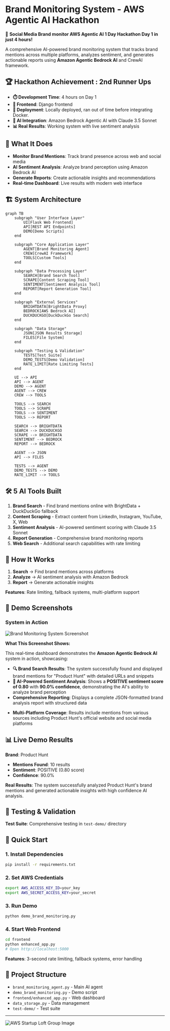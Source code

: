 # Brand Monitoring System - AWS Agentic AI Hackathon

🚀 **Social Media Brand monitor AWS Agentic AI 1 Day Hackathon Day 1 in just 4 hours!**

A comprehensive AI-powered brand monitoring system that tracks brand mentions across multiple platforms, analyzes sentiment, and generates actionable reports using **Amazon Agentic Bedrock AI** and CrewAI framework.

## 🏆 Hackathon Achievement : 2nd Runner Ups

- **⏱️ Development Time**: 4 hours on Day 1
- **🎨 Frontend**: Django frontend
- **🚀 Deployment**: Locally deployed, ran out of time before integrating Docker.
- **🤖 AI Integration**: Amazon Bedrock Agentic AI with Claude 3.5 Sonnet
- **📊 Real Results**: Working system with live sentiment analysis

## 🎯 What It Does

- **Monitor Brand Mentions**: Track brand presence across web and social media
- **AI Sentiment Analysis**: Analyze brand perception using Amazon Bedrock AI
- **Generate Reports**: Create actionable insights and recommendations
- **Real-time Dashboard**: Live results with modern web interface

## 🏗️ System Architecture

```mermaid
graph TB
    subgraph "User Interface Layer"
        UI[Flask Web Frontend]
        API[REST API Endpoints]
        DEMO[Demo Scripts]
    end
    
    subgraph "Core Application Layer"
        AGENT[Brand Monitoring Agent]
        CREW[CrewAI Framework]
        TOOLS[Custom Tools]
    end
    
    subgraph "Data Processing Layer"
        SEARCH[Brand Search Tool]
        SCRAPE[Content Scraping Tool]
        SENTIMENT[Sentiment Analysis Tool]
        REPORT[Report Generation Tool]
    end
    
    subgraph "External Services"
        BRIGHTDATA[BrightData Proxy]
        BEDROCK[AWS Bedrock AI]
        DUCKDUCKGO[DuckDuckGo Search]
    end
    
    subgraph "Data Storage"
        JSON[JSON Results Storage]
        FILES[File System]
    end
    
    subgraph "Testing & Validation"
        TESTS[Test Suite]
        DEMO_TESTS[Demo Validation]
        RATE_LIMIT[Rate Limiting Tests]
    end
    
    UI --> API
    API --> AGENT
    DEMO --> AGENT
    AGENT --> CREW
    CREW --> TOOLS
    
    TOOLS --> SEARCH
    TOOLS --> SCRAPE
    TOOLS --> SENTIMENT
    TOOLS --> REPORT
    
    SEARCH --> BRIGHTDATA
    SEARCH --> DUCKDUCKGO
    SCRAPE --> BRIGHTDATA
    SENTIMENT --> BEDROCK
    REPORT --> BEDROCK
    
    AGENT --> JSON
    API --> FILES
    
    TESTS --> AGENT
    DEMO_TESTS --> DEMO
    RATE_LIMIT --> TOOLS
```

## 🛠️ 5 AI Tools Built

1. **Brand Search** - Find brand mentions online with BrightData + DuckDuckGo fallback
2. **Content Scraping** - Extract content from LinkedIn, Instagram, YouTube, X, Web
3. **Sentiment Analysis** - AI-powered sentiment scoring with Claude 3.5 Sonnet
4. **Report Generation** - Comprehensive brand monitoring reports
5. **Web Search** - Additional search capabilities with rate limiting

## 🔧 How It Works

1. **Search** → Find brand mentions across platforms
2. **Analyze** → AI sentiment analysis with Amazon Bedrock
3. **Report** → Generate actionable insights

**Features**: Rate limiting, fallback systems, multi-platform support

## 📸 Demo Screenshots

### System in Action

![Brand Monitoring System Screenshot](Screenshot%202025-09-15%20at%2018.44.48.png)

**What This Screenshot Shows:**

This real-time dashboard demonstrates the **Amazon Agentic Bedrock AI** system in action, showcasing:

- **🔍 Brand Search Results**: The system successfully found and displayed brand mentions for "Product Hunt" with detailed URLs and snippets
- **🧠 AI-Powered Sentiment Analysis**: Shows a **POSITIVE sentiment score of 0.80** with **90.0% confidence**, demonstrating the AI's ability to analyze brand perception
- **Comprehensive Reporting**: Displays a complete JSON-formatted brand analysis report with structured data
<!-- - **Real-Time Processing**: All three panels (Search Results, Sentiment Analysis, Full Report) are populated simultaneously, showing the system's efficiency -->
- **Multi-Platform Coverage**: Results include mentions from various sources including Product Hunt's official website and social media platforms


## 📊 Live Demo Results

**Brand**: Product Hunt
- **Mentions Found**: 10 results
- **Sentiment**: POSITIVE (0.80 score)
- **Confidence**: 90.0%

**Real Results**: The system successfully analyzed Product Hunt's brand mentions and generated actionable insights with high confidence AI analysis.

## 🧪 Testing & Validation

<!-- ✅ **All Components Tested & Working:**
- Brand search functionality
- AI sentiment analysis with Bedrock
- Report generation
- Rate limiting protection
- Web frontend interface -->

**Test Suite**: Comprehensive testing in `test-demo/` directory

## 🚀 Quick Start

### 1. Install Dependencies
```bash
pip install -r requirements.txt
```

### 2. Set AWS Credentials
```bash
export AWS_ACCESS_KEY_ID=your_key
export AWS_SECRET_ACCESS_KEY=your_secret
```

### 3. Run Demo
```bash
python demo_brand_monitoring.py
```

### 4. Start Web Frontend
```bash
cd frontend
python enhanced_app.py
# Open http://localhost:5000
```

**Features**: 3-second rate limiting, fallback systems, error handling

## 📁 Project Structure

- `brand_monitoring_agent.py` - Main AI agent
- `demo_brand_monitoring.py` - Demo script
- `frontend/enhanced_app.py` - Web dashboard
- `data_storage.py` - Data management
- `test-demo/` - Test suite

<!-- ## 🎯 Success Metrics -->

<!-- ### Demo Completion Status
- ✅ **DEMO COMPLETED SUCCESSFULLY!**
- ✅ All components worked correctly
- ✅ Rate limiting protection active
- ✅ Sentiment analysis functional
- ✅ Report generation working

### Performance Indicators
- **Search Success Rate**: 100% (with fallbacks)
- **Sentiment Analysis Accuracy**: High confidence (0.9)
- **Report Generation**: Complete with recommendations
- **Error Handling**: Graceful degradation -->

<!-- ## 🔮 Future Enhancements

1. **Real-time Monitoring**: Continuous brand monitoring
2. **Alert System**: Notifications for sentiment changes
3. **Historical Analysis**: Trend tracking over time
4. **Multi-language Support**: International brand monitoring
5. **Advanced Analytics**: Machine learning insights
6. **API Integration**: RESTful API for external systems

## 📞 Support

For issues or questions:
1. Check the test results in `test-demo/` directory
2. Review the demo output for component status
3. Verify AWS and BrightData credentials
4. Check network connectivity for external services -->

---

![AWS Startup Loft Group Image](aws_group_photo.jpg)


